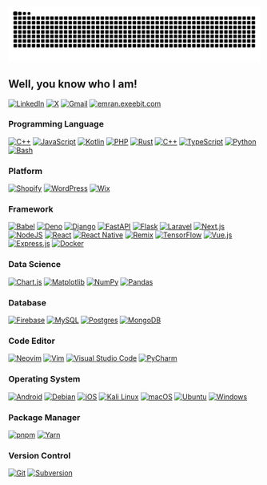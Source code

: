 <picture>
  <source media="(prefers-color-scheme: dark)" srcset="https://raw.githubusercontent.com/s4gor/s4gor/output/snake.svg" />
  <source media="(prefers-color-scheme: light)" srcset="https://raw.githubusercontent.com/s4gor/s4gor/output/snake.svg" />
  <img alt="github-snake" src="https://raw.githubusercontent.com/s4gor/s4gor/output/snake.svg" />
</picture>

## Well, you know who I am!

[![LinkedIn](https://custom-icon-badges.demolab.com/badge/LinkedIn-0A66C2?logo=linkedin-white&logoColor=fff)](https://www.linkedin.com/in/emr4ns4gor/) [![X](https://img.shields.io/badge/X-%23000000.svg?logo=X&logoColor=white)](https://twitter.com/emr4ns4gor) [![Gmail](https://img.shields.io/badge/Gmail-D14836?logo=gmail&logoColor=white)](mailto:imran@exeebit.com) [![emran.exeebit.com](https://img.shields.io/website-up-down-green-red/http/shields.io.svg)](https://emran.exeebit.com/)

### Programming Language

[![C++](https://img.shields.io/badge/C++-%2300599C.svg?logo=c%2B%2B&logoColor=white)](#) [![JavaScript](https://img.shields.io/badge/JavaScript-F7DF1E?logo=javascript&logoColor=000)](#) [![Kotlin](https://img.shields.io/badge/Kotlin-%237F52FF.svg?logo=kotlin&logoColor=white)](#) [![PHP](https://img.shields.io/badge/php-%23777BB4.svg?&logo=php&logoColor=white)](#) [![Rust](https://img.shields.io/badge/Rust-%23000000.svg?e&logo=rust&logoColor=white)](#) [![C++](https://img.shields.io/badge/C++-%2300599C.svg?logo=c%2B%2B&logoColor=white)](#) [![TypeScript](https://img.shields.io/badge/TypeScript-3178C6?logo=typescript&logoColor=fff)](#) [![Python](https://img.shields.io/badge/Python-3776AB?logo=python&logoColor=fff)](#) [![Bash](https://img.shields.io/badge/Bash-4EAA25?logo=gnubash&logoColor=fff)](#) 

### Platform

[![Shopify](https://img.shields.io/badge/Shopify-7AB55C?logo=shopify&logoColor=fff)](#) [![WordPress](https://img.shields.io/badge/WordPress-%2321759B.svg?logo=wordpress&logoColor=white)](#) [![Wix](https://img.shields.io/badge/Wix-%23000000.svg?logo=wix&logoColor=white)](#)

### Framework

[![Babel](https://img.shields.io/badge/Babel-F9DC3E?logo=babel&logoColor=000)](#) [![Deno](https://img.shields.io/badge/Deno-000?logo=deno&logoColor=fff)](#) [![Django](https://img.shields.io/badge/Django-%23092E20.svg?logo=django&logoColor=white)](#) [![FastAPI](https://img.shields.io/badge/FastAPI-009485.svg?logo=fastapi&logoColor=white)](#) [![Flask](https://img.shields.io/badge/Flask-000?logo=flask&logoColor=fff)](#) [![Laravel](https://img.shields.io/badge/Laravel-%23FF2D20.svg?logo=laravel&logoColor=white)](#) [![Next.js](https://img.shields.io/badge/Next.js-black?logo=next.js&logoColor=white)](#) [![NodeJS](https://img.shields.io/badge/Node.js-6DA55F?logo=node.js&logoColor=white)](#) [![React](https://img.shields.io/badge/React-%2320232a.svg?logo=react&logoColor=%2361DAFB)](#) [![React Native](https://img.shields.io/badge/React_Native-%2320232a.svg?logo=react&logoColor=%2361DAFB)](#) [![Remix](https://img.shields.io/badge/Remix-000?logo=remix&logoColor=fff)](#) [![TensorFlow](https://img.shields.io/badge/TensorFlow-ff8f00?logo=tensorflow&logoColor=white)](#) [![Vue.js](https://img.shields.io/badge/Vue.js-4FC08D?logo=vuedotjs&logoColor=fff)](#) [![Express.js](https://img.shields.io/badge/Express.js-%23404d59.svg?logo=express&logoColor=%2361DAFB)](#) [![Docker](https://img.shields.io/badge/Docker-2496ED?logo=docker&logoColor=fff)](#)

### Data Science

[![Chart.js](https://img.shields.io/badge/Chart.js-FF6384?logo=chartdotjs&logoColor=fff)](#) [![Matplotlib](https://custom-icon-badges.demolab.com/badge/Matplotlib-71D291?logo=matplotlib&logoColor=fff)](#) [![NumPy](https://img.shields.io/badge/NumPy-4DABCF?logo=numpy&logoColor=fff)](#) [![Pandas](https://img.shields.io/badge/Pandas-150458?logo=pandas&logoColor=fff)](#) 

### Database

[![Firebase](https://img.shields.io/badge/Firebase-039BE5?logo=Firebase&logoColor=white)](#) [![MySQL](https://img.shields.io/badge/MySQL-4479A1?logo=mysql&logoColor=fff)](#) [![Postgres](https://img.shields.io/badge/Postgres-%23316192.svg?logo=postgresql&logoColor=white)](#) [![MongoDB](https://img.shields.io/badge/MongoDB-%234ea94b.svg?logo=mongodb&logoColor=white)](#)

### Code Editor

[![Neovim](https://img.shields.io/badge/Neovim-57A143?logo=neovim&logoColor=fff)](#) [![Vim](https://img.shields.io/badge/Vim-%2311AB00.svg?logo=vim&logoColor=white)](#) [![Visual Studio Code](https://custom-icon-badges.demolab.com/badge/Visual%20Studio%20Code-0078d7.svg?logo=vsc&logoColor=white)](#) [![PyCharm](https://img.shields.io/badge/PyCharm-000?logo=pycharm&logoColor=fff)](#)

### Operating System

[![Android](https://img.shields.io/badge/Android-3DDC84?logo=android&logoColor=white)](#) [![Debian](https://img.shields.io/badge/Debian-A81D33?logo=debian&logoColor=fff)](#) [![iOS](https://img.shields.io/badge/iOS-000000?&logo=apple&logoColor=white)](#) [![Kali Linux](https://img.shields.io/badge/Kali%20Linux-557C94?logo=kalilinux&logoColor=fff)](#) [![macOS](https://img.shields.io/badge/macOS-000000?logo=apple&logoColor=F0F0F0)](#) [![Ubuntu](https://img.shields.io/badge/Ubuntu-E95420?logo=ubuntu&logoColor=white)](#) [![Windows](https://custom-icon-badges.demolab.com/badge/Windows-0078D6?logo=windows11&logoColor=white)](#)

### Package Manager

[![pnpm](https://img.shields.io/badge/pnpm-F69220?logo=pnpm&logoColor=fff)](#) [![Yarn](https://img.shields.io/badge/Yarn-2C8EBB?logo=yarn&logoColor=fff)](#)

### Version Control

[![Git](https://img.shields.io/badge/Git-F05032?logo=git&logoColor=fff)](#) [![Subversion](https://img.shields.io/badge/Subversion-809CC9?logo=subversion&logoColor=fff)](#)
